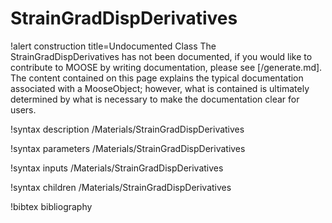 <!-- MOOSE Documentation Stub: Remove this when content is added. -->

# StrainGradDispDerivatives

!alert construction title=Undocumented Class
The StrainGradDispDerivatives has not been documented, if you would like to contribute to MOOSE by
writing documentation, please see [/generate.md]. The content contained on this page explains
the typical documentation associated with a MooseObject; however, what is contained is ultimately
determined by what is necessary to make the documentation clear for users.

!syntax description /Materials/StrainGradDispDerivatives

!syntax parameters /Materials/StrainGradDispDerivatives

!syntax inputs /Materials/StrainGradDispDerivatives

!syntax children /Materials/StrainGradDispDerivatives

!bibtex bibliography
